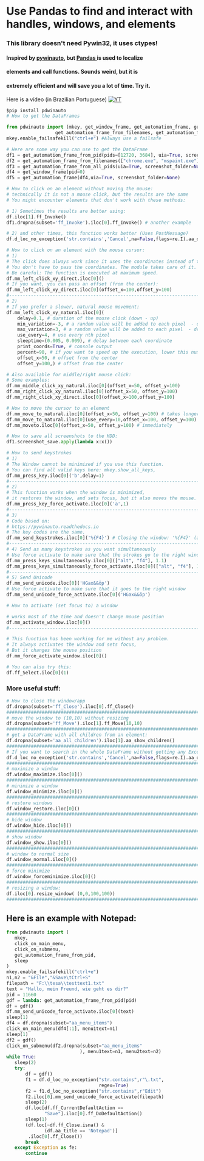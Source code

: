 

# Use Pandas to find and interact with handles, windows, and elements


### This library doesn't need Pywin32, it uses ctypes!


#### Inspired by [pywinauto](https://github.com/pywinauto/pywinauto), but [Pandas ](https://pandas.pydata.org/)is used to localize 


#### elements and call functions. Sounds weird, but it is 


#### extremely efficient and will save you a lot of time. Try it. 

Here is a vídeo (in Brazilian Portuguese)
[![YT](https://github.com/hansalemaos/screenshots/raw/main/pdwinauto/mcll.png)](https://www.youtube.com/watch?v=c3MaVFzqAvw)


```python
$pip install pdwinauto
# How to get the DataFrames

from pdwinauto import (mkey, get_window_frame, get_automation_frame, get_automation_frame_from_pid,
                  get_automation_frame_from_filenames, get_automation_frame_from_all_pids, )
mkey.enable_failsafekill("ctrl+e") #Always use a failsafe 

# Here are some way you can use to get the DataFrame
df1 = get_automation_frame_from_pid(pids=[12720, 3684], uia=True, screenshot_folder='f:\\screenshotstestx1', timeout=30)
df2 = get_automation_frame_from_filenames(["chrome.exe", "mspaint.exe"], uia=True, screenshot_folder=None, timeout=30)
df3 = get_automation_frame_from_all_pids(uia=True, screenshot_folder=None)
df4 = get_window_frame(pid=0)
df5 = get_automation_frame(df4,uia=True, screenshot_folder=None)
```



```python
# How to click on an element without moving the mouse:
# technically it is not a mouse click, but the results are the same 
# You might encounter elements that don't work with these methods:

# 1) Sometimes the results are better using:
df.iloc[1].ff_Invoke()
df1.dropna(subset='ff_Invoke').iloc[0].ff_Invoke() # another example

# 2) and other times, this function works better (Uses PostMessage)
df.d_loc_no_exception('str.contains','Cancel',na=False,flags=re.I).aa_direct_click.iloc[0]()
```



```python
# How to click on an element with the mouse cursor:
# 1)
# The click does always work since it uses the coordinates instead of the handle.
# You don't have to pass the coordinates. The module takes care of it. 
# Be careful: The function is executed at maximum speed. 
df.mm_left_click_xy_direct.iloc[0]()
# If you want, you can pass an offset (from the center):
df.mm_left_click_xy_direct.iloc[0](offset_x=100,offset_y=100)
#-------------------------------------------------------------------------------------------#
# 2) 
# If you prefer a slower, natural mouse movement:
df.mm_left_click_xy_natural.iloc[0](    
    delay=0.1, # duration of the mouse click (down - up)
    min_variation=-3, # a random value will be added to each pixel  - define the minimum here
    max_variation=3, # a random value will be added to each pixel  - define the maximum here
    use_every=4, # use every nth pixel
    sleeptime=(0.005, 0.009), # delay between each coordinate
    print_coords=True, # console output
    percent=90, # if you want to speed up the execution, lower this number
    offset_x=50, # offset from the center 
    offset_y=100,) # offset from the center 

# Also available for middle/right mouse click:
# Some examples:
df.mm_middle_click_xy_natural.iloc[0](offset_x=50, offset_y=100)
df.mm_right_click_xy_natural.iloc[0](offset_x=50, offset_y=100)
df.mm_right_click_xy_direct.iloc[0](offset_x=100,offset_y=100)
```



```python
# How to move the cursor to an element 
df.mm_move_to_natural.iloc[0](offset_x=50, offset_y=100) # takes longer 
df.mm_move_to_natural.iloc[0](use_every=10,offset_x=100, offset_y=100) # if you want to speed it up, lower the value of use_every
df.mm_moveto.iloc[0](offset_x=50, offset_y=100) # immediately
```



```python
# How to save all screenshots to the HDD:
df1.screenshot_save.apply(lambda x:x())
```



```python
# How to send keystrokes 
# 1) 
# The Window cannot be minimized if you use this function. 
# You can find all valid keys here: mkey.show_all_keys,
df.mm_press_key.iloc[0]('b',delay=1) 
#-------------------------------------------------------------------------------------------#
# 2)
# This function works when the window is minimized,
# it restores the window, and sets focus, but it also moves the mouse.
df.mm_press_key_force_activate.iloc[0]('a',1)
#-------------------------------------------------------------------------------------------#
# 3)
# Code based on:
# https://pywinauto.readthedocs.io
# The key codes are the same. 
df.mm_send_keystrokes.iloc[0]('%{F4}') # Closing the window: '%{F4}' (alt+f4)
#-------------------------------------------------------------------------------------------#
# 4) Send as many keystrokes as you want simultaneously
# Use force activate to make sure that the strokes go to the right window
df.mm_press_keys_simultaneously.iloc[0](["alt", "f4"], 1.1) 
df.mm_press_keys_simultaneously_force_activate.iloc[0](["alt", "f4"], 1.1) # better 
#-------------------------------------------------------------------------------------------#
# 5) Send Unicode
df.mm_send_unicode.iloc[0]('HGax&&öp')
# Use force activate to make sure that it goes to the right window
df.mm_send_unicode_force_activate.iloc[0]('HGax&&öp')
```



```python
# How to activate (set focus to) a window 

# works most of the time and doesn't change mouse position
df.mm_activate_window.iloc[0]()
#-------------------------------------------------------------------------------------------#

# This function has been working for me without any problem. 
# It always activates the window and sets focus, 
# But it changes the mouse position
df.mm_force_activate_window.iloc[0]()

# You can also try this:
df.ff_Select.iloc[0](1)
```


### More useful stuff:


```python
# How to close the window/app
df.dropna(subset='ff_Close').iloc[0].ff_Close()
##############################################################################################
# move the window to (10,10) without resizing
df.dropna(subset='ff_Move').iloc[1].ff_Move(10,10)
##############################################################################################
# get a DataFrame with all children from an element:
df.dropna(subset='aa_all_children').iloc[1].aa_show_children()
##############################################################################################
# If you want to search in the whole DataFrame without getting any Exception ;-) :
df.d_loc_no_exception('str.contains','Cancel',na=False,flags=re.I).aa_direct_click.iloc[0]()
##############################################################################################
# maximize a window
df.window_maximize.iloc[0]()
##############################################################################################
# minimize a window
df.window_minimize.iloc[0]()
##############################################################################################
# restore windows
df.window_restore.iloc[0]()
##############################################################################################
# hide window
df.window_hide.iloc[0]()
##############################################################################################
# show window
df.window_show.iloc[0]()
##############################################################################################
# window to normal size
df.window_normal.iloc[0]()
##############################################################################################
# force minimize
df.window_forceminimize.iloc[0]()
##############################################################################################
# resizing a window:
df.iloc[0].resize_window( (0,0,100,100))
##############################################################################################
```



## Here is an example with Notepad:




```python
from pdwinauto import (
   mkey,
   click_on_main_menu,
   click_on_submenu,
   get_automation_frame_from_pid,
   sleep
)
mkey.enable_failsafekill("ctrl+e")
n1,n2 = "&File","&Save\tCtrl+S"
filepath = "F:\\tesa\\testtext1.txt"
text = "Hallo, mein Freund, wie geht es dir?"
pid = 11660
gdf = lambda: get_automation_frame_from_pid(pid)
df = gdf()
df.mm_send_unicode_force_activate.iloc[0](text)
sleep(1)
df4 = df.dropna(subset="aa_menu_items")
click_on_main_menu(df4[:1], menu1text=n1)
sleep(1)
df2 = gdf()
click_on_submenu(df2.dropna(subset="aa_menu_items"
                           ), menu1text=n1, menu2text=n2)
while True:
   sleep(2)
   try:
       df = gdf()
       f1 = df.d_loc_no_exception("str.contains",r"\.txt",
                                  regex=True)
       f2 = f1.d_loc_no_exception("str.contains",r"Edit")
       f2.iloc[0].mm_send_unicode_force_activate(filepath)
       sleep(2)
       df.loc[df.ff_CurrentDefaultAction ==
              "Save"].iloc[0].ff_DoDefaultAction()
       sleep(1)
       (df.loc[~df.ff_Close.isna() &
              (df.aa_title == 'Notepad')]
        .iloc[0].ff_Close())
       break
   except Exception as fe:
       continue
```



<img title="" src="https://github.com/hansalemaos/screenshots/raw/main/pdwinauto/00000000.png" alt="">

<img title="" src="https://github.com/hansalemaos/screenshots/raw/main/pdwinauto/00000001.png" alt="">

<img title="" src="https://github.com/hansalemaos/screenshots/raw/main/pdwinauto/00000002.png" alt="">

<img title="" src="https://github.com/hansalemaos/screenshots/raw/main/pdwinauto/00000003.png" alt="">

<img title="" src="https://github.com/hansalemaos/screenshots/raw/main/pdwinauto/00000004.png" alt="">

<img title="" src="https://github.com/hansalemaos/screenshots/raw/main/pdwinauto/00000005.png" alt="">

<img title="" src="https://github.com/hansalemaos/screenshots/raw/main/pdwinauto/00000006.png" alt="">


